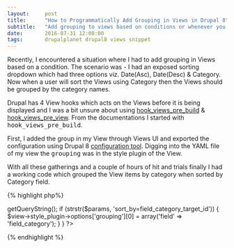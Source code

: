 ```yaml
---
layout:     post
title:      "How to Programmatically Add Grouping in Views in Drupal 8"
subtitle:   "Add grouping to views based on conditions or whenever you need via code."
date:       2016-07-31 12:00:00
tags:       drupalplanet drupal8 views snippet
---
```


Recently, I encountered a situation where I had to add grouping in Views based on a condition. The scenario was - I had an exposed sorting dropdown which had three options viz. Date(Asc), Date(Desc) & Category. Now when a user will sort the Views using Category then the Views should be grouped by the category names.

Drupal has 4 View hooks which acts on the Views before it is being displayed and I was a bit unsure about using [hook_views_pre_build](https://api.drupal.org/api/drupal/core%21modules%21views%21views.api.php/function/hook_views_pre_build/8.2.x) & [hook_views_pre_view](https://api.drupal.org/api/drupal/core%21modules%21views%21views.api.php/function/hook_views_pre_view/8.2.x). From the documentations I started with <kbd>hook_views_pre_build</kbd>.

First, I added the group in my View through Views UI and exported the configuration using Drupal 8 [configuration tool](https://www.drupal.org/documentation/administer/config). Digging into the YAML file of my view the <kbd>grouping</kbd> was in the style plugin of the View.

With all these gatherings and a couple of hours of hit and trials finally I had a working code which grouped the View items by category when sorted by Category field.

{% highlight php%}
<?php
function MODULENAME_views_pre_build(ViewExecutable $view) {
  $params = Drupal::request()->getQueryString();
  if (strstr($params, 'sort_by=field_category_target_id')) {
    $view->style_plugin->options['grouping'][0] = array('field' => 'field_category');
  }
}
?>
{% endhighlight %}
